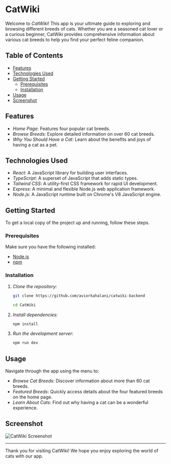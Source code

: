 # CatWiki

Welcome to _CatWiki_! This app is your ultimate guide to exploring and browsing different breeds of cats. Whether you are a seasoned cat lover or a curious beginner, CatWiki provides comprehensive information about various cat breeds to help you find your perfect feline companion.

## Table of Contents

- [Features](#features)
- [Technologies Used](#technologies-used)
- [Getting Started](#getting-started)
  - [Prerequisites](#prerequisites)
  - [Installation](#installation)
- [Usage](#usage)
- [Screenshot](#screenshot)

## Features

- _Home Page_: Features four popular cat breeds.
- _Browse Breeds_: Explore detailed information on over 60 cat breeds.
- _Why You Should Have a Cat_: Learn about the benefits and joys of having a cat as a pet.

## Technologies Used

- _React_: A JavaScript library for building user interfaces.
- _TypeScript_: A superset of JavaScript that adds static types.
- _Tailwind CSS_: A utility-first CSS framework for rapid UI development.
- _Express_: A minimal and flexible Node.js web application framework.
- _Node.js_: A JavaScript runtime built on Chrome's V8 JavaScript engine.

## Getting Started

To get a local copy of the project up and running, follow these steps.

### Prerequisites

Make sure you have the following installed:

- [Node.js](https://nodejs.org/)
- [npm](https://www.npmjs.com/)

### Installation

1.  _Clone the repository:_

    ```bash
    git clone https://github.com/aviorkahalani/catwiki-backend
    ```

    ```bash
    cd CatWiki
    ```

2.  _Install dependencies:_

    ```bash
    npm install
    ```

3.  _Run the development server:_

    ```bash
    npm run dev
    ```

## Usage

Navigate through the app using the menu to:

- _Browse Cat Breeds_: Discover information about more than 60 cat breeds.
- _Featured Breeds_: Quickly access details about the four featured breeds on the home page.
- _Learn About Cats_: Find out why having a cat can be a wonderful experience.

## Screenshot

![CatWiki Screenshot](https://res.cloudinary.com/avior-projects/image/upload/v1716389231/ea22c974-a333-4fdb-a97d-c8da0023c841.png)

---

Thank you for visiting CatWiki! We hope you enjoy exploring the world of cats with our app.
